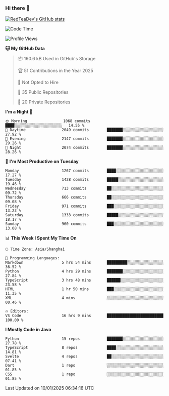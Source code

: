 ### Hi there 👋

<!--
**RedTeaDev/RedTeaDev** is a ✨ _special_ ✨ repository because its `README.md` (this file) appears on your GitHub profile.

Here are some ideas to get you started:

- 🔭 I’m currently working on ...
- 🌱 I’m currently learning ...
- 👯 I’m looking to collaborate on ...
- 🤔 I’m looking for help with ...
- 💬 Ask me about ...
- 📫 How to reach me: ...
- 😄 Pronouns: ...
- ⚡ Fun fact: ...
-->

<!--
[![wakatime](https://wakatime.com/badge/user/6b101ed0-04c0-4490-9283-eb61f2efff96.svg)](https://wakatime.com/@6b101ed0-04c0-4490-9283-eb61f2efff96)
!-->

[![RedTeaDev's GitHub stats](https://github-readme-stats.vercel.app/api?username=RedTeaDev\&include_all_commits=true)](https://github.com/anuraghazra/github-readme-stats)
<!--
[![willianrod's wakatime stats](https://github-readme-stats.vercel.app/api/wakatime?username=RedTeaDev)](https://github.com/anuraghazra/github-readme-stats)
!-->
<!--START_SECTION:waka-->
![Code Time](http://img.shields.io/badge/Code%20Time-2%2C927%20hrs%2048%20mins-blue)

![Profile Views](http://img.shields.io/badge/Profile%20Views-0-blue)

**🐱 My GitHub Data** 

> 📦 160.6 kB Used in GitHub's Storage 
 > 
> 🏆 51 Contributions in the Year 2025
 > 
> 🚫 Not Opted to Hire
 > 
> 📜 35 Public Repositories 
 > 
> 🔑 20 Private Repositories 
 > 
**I'm a Night 🦉** 

```text
🌞 Morning                1068 commits        ████░░░░░░░░░░░░░░░░░░░░░   14.55 % 
🌆 Daytime                2049 commits        ███████░░░░░░░░░░░░░░░░░░   27.92 % 
🌃 Evening                2147 commits        ███████░░░░░░░░░░░░░░░░░░   29.26 % 
🌙 Night                  2074 commits        ███████░░░░░░░░░░░░░░░░░░   28.26 % 
```
📅 **I'm Most Productive on Tuesday** 

```text
Monday                   1267 commits        ████░░░░░░░░░░░░░░░░░░░░░   17.27 % 
Tuesday                  1428 commits        █████░░░░░░░░░░░░░░░░░░░░   19.46 % 
Wednesday                713 commits         ██░░░░░░░░░░░░░░░░░░░░░░░   09.72 % 
Thursday                 666 commits         ██░░░░░░░░░░░░░░░░░░░░░░░   09.08 % 
Friday                   971 commits         ███░░░░░░░░░░░░░░░░░░░░░░   13.23 % 
Saturday                 1333 commits        █████░░░░░░░░░░░░░░░░░░░░   18.17 % 
Sunday                   960 commits         ███░░░░░░░░░░░░░░░░░░░░░░   13.08 % 
```


📊 **This Week I Spent My Time On** 

```text
🕑︎ Time Zone: Asia/Shanghai

💬 Programming Languages: 
Markdown                 5 hrs 54 mins       █████████░░░░░░░░░░░░░░░░   36.52 % 
Python                   4 hrs 29 mins       ███████░░░░░░░░░░░░░░░░░░   27.84 % 
TypeScript               3 hrs 48 mins       ██████░░░░░░░░░░░░░░░░░░░   23.58 % 
HTML                     1 hr 50 mins        ███░░░░░░░░░░░░░░░░░░░░░░   11.35 % 
XML                      4 mins              ░░░░░░░░░░░░░░░░░░░░░░░░░   00.46 % 

🔥 Editors: 
VS Code                  16 hrs 9 mins       █████████████████████████   100.00 % 
```

**I Mostly Code in Java** 

```text
Python                   15 repos            ███████░░░░░░░░░░░░░░░░░░   27.78 % 
TypeScript               8 repos             ████░░░░░░░░░░░░░░░░░░░░░   14.81 % 
Svelte                   4 repos             ██░░░░░░░░░░░░░░░░░░░░░░░   07.41 % 
Dart                     1 repo              ░░░░░░░░░░░░░░░░░░░░░░░░░   01.85 % 
CSS                      1 repo              ░░░░░░░░░░░░░░░░░░░░░░░░░   01.85 % 
```




 Last Updated on 10/01/2025 06:34:16 UTC
<!--END_SECTION:waka-->


